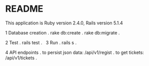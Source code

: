 # README

This application is Ruby version 2.4.0, Rails version 5.1.4

1 Database creation . 
  rake db:create . 
  rake db:migrate . 

2 Test . 
  rails test . 
  
3 Run . 
  rails s . 

4 API endpoints . 
  to persist json data: /api/v1/regist . 
  to get tickets: /api/v1/tickets . 
